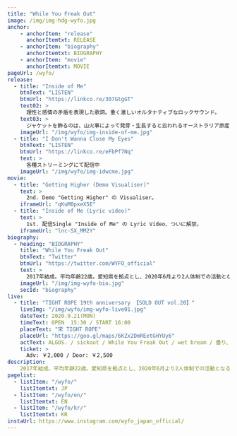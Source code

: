 ```yaml
---
title: "While You Freak Out"
image: /img/img-hdg-wyfo.jpg
anchor:
    - anchorItem: "release"
      anchorItemtxt: RELEASE
    - anchorItem: "biography"
      anchorItemtxt: BIOGRAPHY
    - anchorItem: "movie"
      anchorItemtxt: MOVIE
pageUrl: /wyfo/
release:
  - title: "Inside of Me"
    btnText: "LISTEN"
    btnUrl: "https://linkco.re/307GtgGT"
    text02: >
      理性と感情の矛盾を表現した歌詞。重く激しいオルタナティブなロックサウンド。
    text03: >
      ジャケットを飾るのは、山火事によって発芽・生長すると云われるオーストラリア原産の希少植物「クサントロエア」。
    imageUrl: "/img/wyfo/img-inside-of-me.jpg"
  - title: "I Don't Wanna Close My Eyes"
    btnText: "LISTEN"
    btnUrl: "https://linkco.re/eFbPf7Nq"
    text: >
      各種ストリーミングにて配信中
    imageUrl: "/img/wyfo/img-idwcme.jpg"
movie:
  - title: "Getting Higher (Demo Visualiser)"
    text: >
      2nd. Demo "Getting Higher" の Visualiser。
    iframeUrl: "qKuM0pxeX5E"
  - title: "Inside of Me (Lyric video)"
    text: >
      1st. 配信Single "Inside of Me" の Lyric Video、ついに解禁。
    iframeUrl: "lnc-SX_MM2Y"
biography:
  - heading: "BIOGRAPHY"
    title: "While You Freak Out"
    btnText: "Twitter"
    btnUrl: "https://twitter.com/WYFO_official"
    text: >
      2017年結成。平均年齢22歳。愛知県を拠点とし、2020年6月より2人体制での活動となる。Hard Rock、UK Rock、Hip Hopなどの様々な音楽に影響を受け、ジャンルを超えた楽曲で音楽シーンを盛り上げる。
    imageUrl: "/img/img-wyfo-bio.jpg"
    secId: "biography"
live:
  - title: "TIGHT ROPE 19th anniversary 【SOLD OUT vol.20】"
    liveImg: "/img/wyfo/img-wyfo-live01.jpg"
    dateText: 2020.9.21(MON)
    timeText: OPEN  15:30 / START 16:00
    placeText: "栄 TIGHT ROPE"
    placeUrl: "https://goo.gl/maps/6KZx2DmREetGHYUy6"
    actText: ALGOS. / sickout / While You Freak Out / wet bream / 曇り、後、ゆうくれ / ハガクレ / かふ
    ticket: >
      Adv: ￥2,000 / Door: ￥2,500
description:
    2017年結成。平均年齢22歳。愛知県を拠点とし、2020年6月より2人体制での活動となる。Hard Rock、UK Rock、Hip Hopなどの様々な音楽に影響を受け、ジャンルを超えた楽曲で音楽シーンを盛り上げる。
pagelist:
  - listItem: "/wyfo/"
    listItemtxt: JP
  - listItem: "/wyfo/en/"
    listItemtxt: EN
  - listItem: "/wyfo/kr/"
    listItemtxt: KR
instaUrl: https://www.instagram.com/wyfo_japan_official/
---
```





